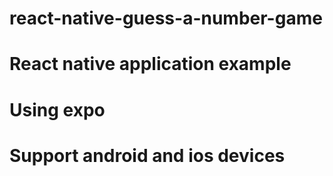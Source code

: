 # react-native-guess-a-number-game

# React native application example
# Using expo
# Support android and ios devices
